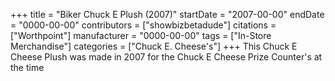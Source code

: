 +++
title = "Biker Chuck E Plush (2007)"
startDate = "2007-00-00"
endDate = "0000-00-00"
contributors = ["showbizbetadude"]
citations = ["Worthpoint"]
manufacturer = "0000-00-00"
tags = ["In-Store Merchandise"]
categories = ["Chuck E. Cheese's"]
+++
This Chuck E Cheese Plush was made in 2007 for the Chuck E Cheese Prize Counter's at the time
